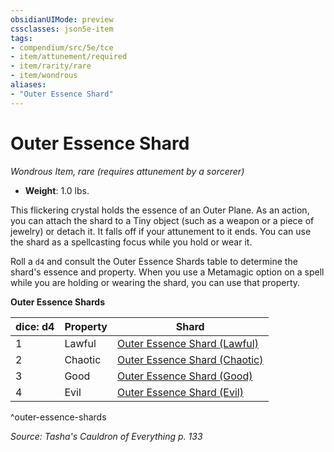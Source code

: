 ```yaml
---
obsidianUIMode: preview
cssclasses: json5e-item
tags:
- compendium/src/5e/tce
- item/attunement/required
- item/rarity/rare
- item/wondrous
aliases: 
- "Outer Essence Shard"
---
```

# Outer Essence Shard
*Wondrous Item, rare (requires attunement by a sorcerer)*  

- **Weight**: 1.0 lbs.

This flickering crystal holds the essence of an Outer Plane. As an action, you can attach the shard to a Tiny object (such as a weapon or a piece of jewelry) or detach it. It falls off if your attunement to it ends. You can use the shard as a spellcasting focus while you hold or wear it.

Roll a `d4` and consult the Outer Essence Shards table to determine the shard's essence and property. When you use a Metamagic option on a spell while you are holding or wearing the shard, you can use that property.

**Outer Essence Shards**

| dice: d4 | Property | Shard |
|----------|----------|-------|
| 1 | Lawful | [Outer Essence Shard (Lawful)](/compendium/items/outer-essence-shard-lawful-tce.md) |
| 2 | Chaotic | [Outer Essence Shard (Chaotic)](/compendium/items/outer-essence-shard-chaotic-tce.md) |
| 3 | Good | [Outer Essence Shard (Good)](/compendium/items/outer-essence-shard-good-tce.md) |
| 4 | Evil | [Outer Essence Shard (Evil)](/compendium/items/outer-essence-shard-evil-tce.md) |
^outer-essence-shards

*Source: Tasha's Cauldron of Everything p. 133*